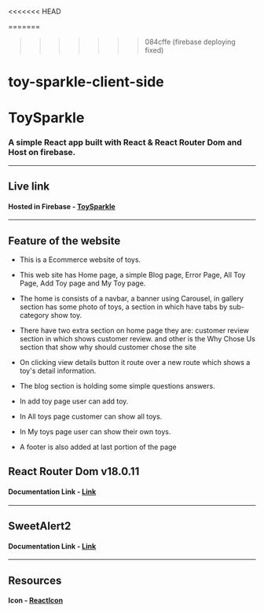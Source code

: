 <<<<<<< HEAD

=======
>>>>>>> 084cffe (firebase deploying fixed)
# toy-sparkle-client-side

# ToySparkle
### A simple React app built with React & React Router Dom and Host on firebase.
---
## Live link
#### Hosted in Firebase - [ToySparkle](https://toy-sparkle-client.web.app/)
---
## Feature of the website
* This is a Ecommerce website of toys. 
* This web site has Home page,  a simple Blog page, Error Page, All Toy Page, Add Toy page and My Toy page.
* The home is consists of a navbar, a banner using Carousel, in gallery section has some photo of toys,  a section in which have tabs by sub-category show toy.

* There have two extra section on home page they are: customer review section in which shows customer review. and other is the Why Chose Us section that show why should customer chose the site
* On clicking view details button  it route over a new route which shows a toy's detail information.

* The blog section is holding some simple questions answers.

* In add toy page user can add toy.

* In All toys page customer can show all toys.

* In My toys page user can show their own toys.

* A footer is also added at last portion of the page 
## React Router Dom v18.0.11

#### Documentation Link - [Link](https://reactrouter.com/en/main/start/overview)
---
## SweetAlert2
#### Documentation Link - [Link](https://sweetalert2.github.io/#download)
---
## Resources
#### Icon - [ReactIcon](https://www.npmjs.com/package/react-icons) 
#
